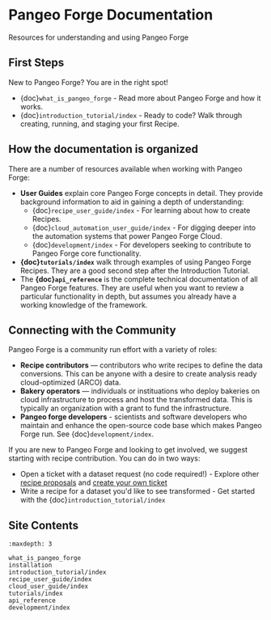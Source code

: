 # Pangeo Forge Documentation

Resources for understanding and using Pangeo Forge

## First Steps

New to Pangeo Forge? You are in the right spot!

- {doc}`what_is_pangeo_forge` - Read more about Pangeo Forge and how it works.
- {doc}`introduction_tutorial/index` - Ready to code? Walk through creating, running, and staging your first Recipe.

## How the documentation is organized

There are a number of resources available when working with Pangeo Forge:

- **User Guides** explain core Pangeo Forge concepts in detail. They provide
  background information to aid in gaining a depth of understanding:
  - {doc}`recipe_user_guide/index` - For learning about how to create Recipes.
  - {doc}`cloud_automation_user_guide/index` - For digging deeper into the automation systems that
    power Pangeo Forge Cloud.
  - {doc}`development/index` - For developers seeking to contribute to Pangeo Forge core functionality.
- **{doc}`tutorials/index`** walk through examples of using Pangeo Forge Recipes. They are a good second step after the Introduction Tutorial.
- The **{doc}`api_reference`** is the complete technical documentation of all Pangeo Forge features.
  They are useful when you want to review a particular functionality in depth,
  but assumes you already have a working knowledge of the framework.

## Connecting with the Community

Pangeo Forge is a community run effort with a variety of roles:

- **Recipe contributors** — contributors who write recipes to define the data conversions. This can be anyone with a desire to create analysis ready cloud-optimized (ARCO) data.
- **Bakery operators** — individuals or instituations who deploy bakeries on cloud infrastructure to process and host the transformed data. This is typically an organization with a grant to fund the infrastructure.
- **Pangeo forge developers** - scientists and software developers who maintain and enhance the open-source code base which makes Pangeo Forge run. See {doc}`development/index`.

If you are new to Pangeo Forge and looking to get involved, we suggest starting with recipe contribution. You can do in two ways:

- Open a ticket with a dataset request (no code required!) - Explore other [recipe proposals](https://github.com/pangeo-forge/pangeo-forge-recipes/issues) and [create your own ticket](https://github.com/pangeo-forge/staged-recipes/issues/new/choose)
- Write a recipe for a dataset you'd like to see transformed - Get started with the {doc}`introduction_tutorial/index`


## Site Contents

```{toctree}
:maxdepth: 3

what_is_pangeo_forge
installation
introduction_tutorial/index
recipe_user_guide/index
cloud_user_guide/index
tutorials/index
api_reference
development/index
```
